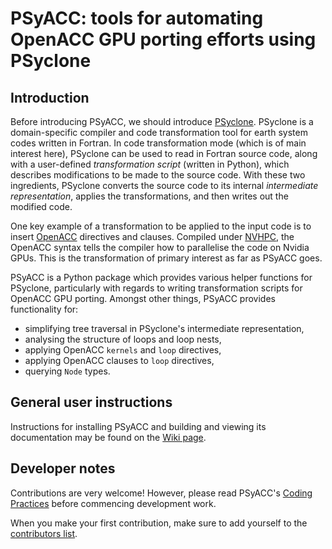 <!--
  (C) Crown Copyright 2023, Met Office. All rights reserved.

  This file is part of OpenACC-examples and is released under the BSD 3-Clause
  license. See LICENSE in the root of the repository for full licensing details.
-->

# PSyACC: tools for automating OpenACC GPU porting efforts using PSyclone

## Introduction

Before introducing PSyACC, we should introduce
[PSyclone](https://github.com/stfc/PSyclone). PSyclone is a domain-specific compiler and
code transformation tool for earth system codes written in Fortran. In code
transformation mode (which is of main interest here), PSyclone can be used to read in
Fortran source code, along with a user-defined *transformation script* (written in
Python), which describes modifications to be made to the source code. With these two
ingredients, PSyclone converts the source code to its internal *intermediate
representation*, applies the transformations, and then writes out the modified code.

One key example of a transformation to be applied to the input code is to insert
[OpenACC](https://www.openacc.org) directives and clauses. Compiled under
[NVHPC](https://developer.nvidia.com/hpc-sdk), the OpenACC syntax tells the compiler how
to parallelise the code on Nvidia GPUs. This is the transformation of primary interest
as far as PSyACC goes.

PSyACC is a Python package which provides various helper functions for PSyclone,
particularly with regards to writing transformation scripts for OpenACC GPU porting.
Amongst other things, PSyACC provides functionality for:
 * simplifying tree traversal in PSyclone's intermediate representation,
 * analysing the structure of loops and loop nests,
 * applying OpenACC `kernels` and `loop` directives,
 * applying OpenACC clauses to `loop` directives,
 * querying `Node` types.

## General user instructions

Instructions for installing PSyACC and building and viewing its documentation may be found on the [Wiki page](https://github.com/MetOffice/psyacc/wiki#general-users).

## Developer notes

Contributions are very welcome! However, please read PSyACC's
[Coding Practices](./wiki/Coding-practices) before commencing development work.

When you make your first contribution, make sure to add yourself to the
[contributors list](./CONTRIBUTORS.md).
